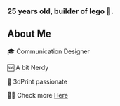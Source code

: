 ### 25 years old, builder of lego 🧱.


## About Me
:mortar_board: Communication Designer 

🆘 A bit Nerdy

:rocket: 3dPrint passionate

💪🏽 Check more [Here](https://federicopozzi.github.io/portfolio/)
